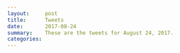 ```yaml
---
layout:     post
title:      Tweets
date:       2017-08-24
summary:    These are the tweets for August 24, 2017.
categories:
---
```



